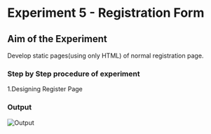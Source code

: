 # Experiment 5 - Registration Form

## Aim of the Experiment
Develop static pages(using only HTML) of normal registration page.

### Step by Step procedure of experiment
1.Designing Register Page

### Output
![Output](wt5.png)
